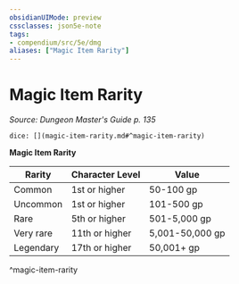 ```yaml
---
obsidianUIMode: preview
cssclasses: json5e-note
tags:
- compendium/src/5e/dmg
aliases: ["Magic Item Rarity"]
---
```

# Magic Item Rarity
*Source: Dungeon Master's Guide p. 135* 

`dice: [](magic-item-rarity.md#^magic-item-rarity)`

**Magic Item Rarity**

| Rarity | Character Level | Value |
|--------|-----------------|-------|
| Common | 1st or higher | 50-100 gp |
| Uncommon | 1st or higher | 101-500 gp |
| Rare | 5th or higher | 501-5,000 gp |
| Very rare | 11th or higher | 5,001-50,000 gp |
| Legendary | 17th or higher | 50,001+ gp |
^magic-item-rarity